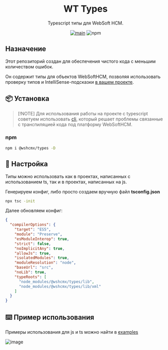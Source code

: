 <h1 align="center">WT Types</h1>
<div align="center">
  Typescript типы для WebSoft HCM.

  [![main](https://github.com/wshcmx/types/actions/workflows/main.check.yml/badge.svg)](https://github.com/wshcmx/types/actions/workflows/main.check.yml)
  ![npm](https://img.shields.io/npm/dw/@wshcmx/types)
</div>

## Назначение

Этот репозиторий создан для обеспечения чистого кода с меньшим количеством ошибок.

Он содержит типы для объектов WebSoftHCM, позволяя использовать проверку типов и IntelliSense-подсказки [в вашем проекте](#%EF%B8%8F-Пример-использования).

## 📦 Установка

> [!NOTE] Для использования работы на проекте с typescript советуем использовать [cli](https://github.com/wshcmx/cli), который решает проблемы связанные с транспиляцией кода под платформу WebSoftHCM.

### npm

```bash
npm i @wshcmx/types -D
```

## 🔨 Настройка

Типы можно использовать как в проектах, написанных с использованием ts, так и в проектах, написанных на js.

Генерируем конфиг, либо просто создаем вручную файл **tsconfig.json**

```bash
npx tsc -init
```

Далее обновляем конфиг:

```json
{
  "compilerOptions": {
    "target": "ES5",
    "module": "Preserve",
    "esModuleInterop": true,
    "strict": false,
    "noImplicitAny": true,
    "allowJs": true,
    "isolatedModules": true,
    "moduleResolution": "node",
    "baseUrl": "src",
    "noLib": true,
    "typeRoots": [
      "node_modules/@wshcmx/types/lib",
      "node_modules/@wshcmx/types/lib/xml"
    ]
  }
}
```

## ⌨️ Пример использования

Примеры использования для js и ts можно найти в [examples](/examples/)

![image](https://github.com/HCM-guru/webtutor-types/assets/693254/aefa6c12-4479-4cab-a7e8-c29d880358b7)
